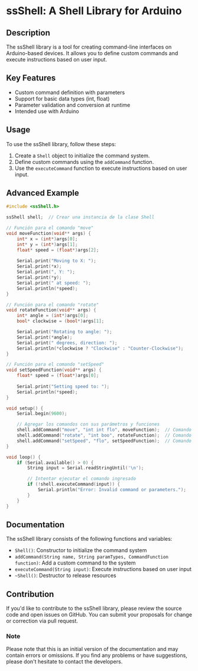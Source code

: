 # ssShell: A Shell Library for Arduino

## Description
The ssShell library is a tool for creating command-line interfaces on Arduino-based devices. It allows you to define custom commands and execute instructions based on user input.

## Key Features

*   Custom command definition with parameters
*   Support for basic data types (int, float)
*   Parameter validation and conversion at runtime
*   Intended use with Arduino

## Usage

To use the ssShell library, follow these steps:

1.  Create a `Shell` object to initialize the command system.
2.  Define custom commands using the `addCommand` function.
3.  Use the `executeCommand` function to execute instructions based on user input.

## Advanced Example

```cpp
#include <ssShell.h>

ssShell shell;  // Crear una instancia de la clase Shell

// Función para el comando "move"
void moveFunction(void** args) {
    int* x = (int*)args[0];
    int* y = (int*)args[1];
    float* speed = (float*)args[2];
    
    Serial.print("Moving to X: ");
    Serial.print(*x);
    Serial.print(", Y: ");
    Serial.print(*y);
    Serial.print(" at speed: ");
    Serial.println(*speed);
}

// Función para el comando "rotate"
void rotateFunction(void** args) {
    int* angle = (int*)args[0];
    bool* clockwise = (bool*)args[1];

    Serial.print("Rotating to angle: ");
    Serial.print(*angle);
    Serial.print(" degrees, direction: ");
    Serial.println(*clockwise ? "Clockwise" : "Counter-Clockwise");
}

// Función para el comando "setSpeed"
void setSpeedFunction(void** args) {
    float* speed = (float*)args[0];
    
    Serial.print("Setting speed to: ");
    Serial.println(*speed);
}

void setup() {
    Serial.begin(9600);

    // Agregar los comandos con sus parámetros y funciones
    shell.addCommand("move", "int int flo", moveFunction);  // Comando con dos enteros y un float
    shell.addCommand("rotate", "int boo", rotateFunction);  // Comando con un entero y un booleano
    shell.addCommand("setSpeed", "flo", setSpeedFunction);  // Comando con un float
}

void loop() {
    if (Serial.available() > 0) {
        String input = Serial.readStringUntil('\n');

        // Intentar ejecutar el comando ingresado
        if (!shell.executeCommand(input)) {
            Serial.println("Error: Invalid command or parameters.");
        }
    }
}
```

## Documentation

The ssShell library consists of the following functions and variables:

*   `Shell()`: Constructor to initialize the command system
*   `addCommand(String name, String paramTypes, CommandFunction function)`: Add a custom command to the system
*   `executeCommand(String input)`: Execute instructions based on user input
*   `~Shell()`: Destructor to release resources

## Contribution

If you'd like to contribute to the ssShell library, please review the source code and open issues on GitHub. You can submit your proposals for change or correction via pull request.

### Note
Please note that this is an initial version of the documentation and may contain errors or omissions. If you find any problems or have suggestions, please don't hesitate to contact the developers.
```
